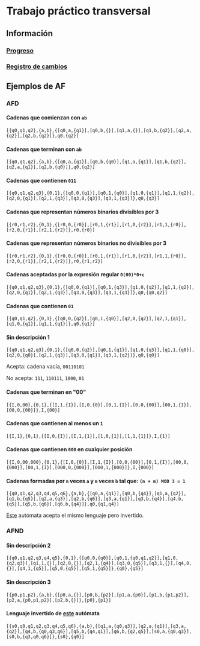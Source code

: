 # Trabajo práctico transversal

## Información

### [Progreso](https://crysok.notion.site/ae7b8a639c6b4d9fba998113b64b34c5?v=1f1ea6e9819e4484a3326136c6f5bf11)

### [Registro de cambios](CHANGELOG.md)

## Ejemplos de AF

### AFD

#### Cadenas que comienzan con `ab`

```plaintext
[{q0,q1,q2},{a,b},{[q0,a,{q1}],[q0,b,{}],[q1,a,{}],[q1,b,{q2}],[q2,a,{q2}],[q2,b,{q2}]},q0,{q2}]
```

#### Cadenas que terminan con `ab`

```plaintext
[{q0,q1,q2},{a,b},{[q0,a,{q1}],[q0,b,{q0}],[q1,a,{q1}],[q1,b,{q2}],[q2,a,{q1}],[q2,b,{q0}]},q0,{q2}]
```

#### Cadenas que contienen `011`

```plaintext
[{q0,q1,q2,q3},{0,1},{[q0,0,{q1}],[q0,1,{q0}],[q1,0,{q1}],[q1,1,{q2}],[q2,0,{q1}],[q2,1,{q3}],[q3,0,{q3}],[q3,1,{q3}]},q0,{q3}]
```

#### Cadenas que representan números binarios divisibles por 3

```plaintext
[{r0,r1,r2},{0,1},{[r0,0,{r0}],[r0,1,{r1}],[r1,0,{r2}],[r1,1,{r0}],[r2,0,{r1}],[r2,1,{r2}]},r0,{r0}]
```

#### Cadenas que representan números binarios **no** divisibles por 3

```text
[{r0,r1,r2},{0,1},{[r0,0,{r0}],[r0,1,{r1}],[r1,0,{r2}],[r1,1,{r0}],[r2,0,{r1}],[r2,1,{r2}]},r0,{r1,r2}]
```

#### Cadenas aceptadas por la expresión regular `0(00)*0+ε`

```text
[{q0,q1,q2,q3},{0,1},{[q0,0,{q1}],[q0,1,{q3}],[q1,0,{q2}],[q1,1,{q2}],[q2,0,{q1}],[q2,1,{q3}],[q3,0,{q3}],[q3,1,{q3}]},q0,{q0,q2}]
```

#### Cadenas que contienen `01`

```text
[{q0,q1,q2},{0,1},{[q0,0,{q2}],[q0,1,{q0}],[q2,0,{q2}],[q2,1,{q1}],[q1,0,{q1}],[q1,1,{q1}]},q0,{q1}]
```

#### Sin descripción 1

```text
[{q0,q1,q2,q3},{0,1},{[q0,0,{q2}],[q0,1,{q1}],[q1,0,{q3}],[q1,1,{q0}],[q2,0,{q0}],[q2,1,{q3}],[q3,0,{q1}],[q3,1,{q2}]},q0,{q0}]
```

Acepta: cadena vacía, `00110101`

No acepta: `111`, `110111`, `1000`, `01`

#### Cadenas que terminan en "00"

```text
[{I,0,00},{0,1},{[I,1,{I}],[I,0,{0}],[0,1,{I}],[0,0,{00}],[00,1,{I}],[00,0,{00}]},I,{00}]
```

#### Cadenas que contienen al menos un `1`

```text
[{I,1},{0,1},{[I,0,{I}],[I,1,{1}],[1,0,{1}],[1,1,{1}]},I,{1}]
```

#### Cadenas que contienen `000` en cualquier posición

```text
[{I,0,00,000},{0,1},{[I,0,{0}],[I,1,{I}],[0,0,{00}],[0,1,{I}],[00,0,{000}],[00,1,{I}],[000,0,{000}],[000,1,{000}]},I,{000}]
```

#### Cadenas formadas por `n` veces `a` y `m` veces `b` tal que: `(n + m) MOD 3 = 1`

```text
[{q0,q1,q2,q3,q4,q5,q6},{a,b},{[q0,a,{q1}],[q0,b,{q4}],[q1,a,{q2}],[q1,b,{q5}],[q2,a,{q3}],[q2,b,{q6}],[q3,a,{q1}],[q3,b,{q4}],[q4,b,{q5}],[q5,b,{q6}],[q6,b,{q4}]},q0,{q1,q4}]
```

[Este](#lenguaje-invertido-de-este-autómata) autómata acepta el mismo lenguaje pero invertido.

### AFND

#### Sin descripción 2

```text
[{q0,q1,q2,q3,q4,q5},{0,1},{[q0,0,{q0}],[q0,1,{q0,q1,q2}],[q1,0,{q2,q3}],[q1,1,{}],[q2,0,{}],[q2,1,{q4}],[q3,0,{q5}],[q3,1,{}],[q4,0,{}],[q4,1,{q5}],[q5,0,{q5}],[q5,1,{q5}]},{q0},{q5}]
```

#### Sin descripción 3

```text
[{p0,p1,p2},{a,b},{[p0,a,{}],[p0,b,{p2}],[p1,a,{p0}],[p1,b,{p1,p2}],[p2,a,{p0,p1,p2}],[p2,b,{}]},{p0},{p1}]
```

#### Lenguaje invertido de [este](#cadenas-formadas-por-n-veces-a-y-m-veces-b-tal-que-n-m-mod-3-1`) autómata

```text
[{s0,q0,q1,q2,q3,q4,q5,q6},{a,b},{[q1,a,{q0,q3}],[q2,a,{q1}],[q3,a,{q2}],[q4,b,{q0,q3,q6}],[q5,b,{q4,q1}],[q6,b,{q2,q5}],[s0,a,{q0,q3}],[s0,b,{q3,q0,q6}]},{s0},{q0}]
```
